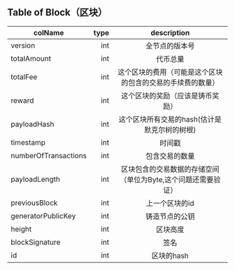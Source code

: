 ## Table of Block（区块）

| colName    | type    |  description  |
| --------   | -----:   | :----: |
version | int | 全节点的版本号
totalAmount | int | 代币总量       
totalFee | int | 这个区块的费用（可能是这个区块的包含的交易的手续费的数量）
reward | int | 这个区块的奖励（应该是铸币奖励）
payloadHash | int | 这个区块所有交易的hash(估计是默克尔树的树根)
timestamp | int | 时间戳
numberOfTransactions | int |  包含交易的数量
payloadLength | int | 区块包含的交易数据的存储空间（单位为Byte,这个问题还需要验证）
previousBlock | int | 上一个区块的id
generatorPublicKey | int | 铸造节点的公钥
height | int | 区块高度
blockSignature | int | 签名
id | int | 区块的hash